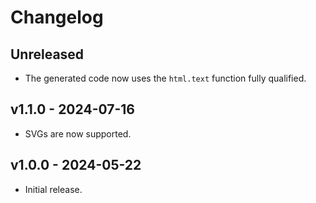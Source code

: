 # Changelog

## Unreleased

- The generated code now uses the `html.text` function fully qualified.

## v1.1.0 - 2024-07-16

- SVGs are now supported.

## v1.0.0 - 2024-05-22

- Initial release.
